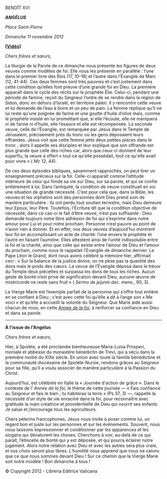 BENOÎT XVI

***ANGÉLUS***

*Place Saint-Pierre*

*Dimanche 11 novembre 2012*

**[****[Vidéo](https://www.youtube.com/watch?v=WNoyOL8IfJo&list=PLC9tK3J1RlaZGkT-qS3F021VSzUv-YuwO&index=16&ab_channel=TheVatican-Archive)****]**

*Chers frères et sœurs,*

La liturgie de la Parole de ce dimanche nous présente les figures de deux veuves comme modèles de foi. Elle nous les présente en parallèle : l’une dans le premier livre des Rois (17, 10-16) et l’autre dans l’Évangile de Marc (12, 41-44). Ces deux femmes sont très pauvres et c’est justement dans cette condition qu’elles font preuve d’une grande foi en Dieu. La première apparaît dans le cycle des récits sur le prophète Élie. Celui-ci, pendant une période de famine, reçoit du Seigneur l’ordre de se rendre dans la région de Sidon, donc en dehors d’Israël, en territoire païen. Il y rencontre cette veuve et lui demande de l’eau à boire et un peu de pain. La femme réplique qu’il ne lui reste qu’une poignée de farine et une goutte d’huile d’olive mais, comme le prophète insiste en lui promettant que, si elle l’écoute, elle ne manquera ni de farine ni d’huile, elle l’exauce et elle est récompensée. La seconde veuve, celle de l’Évangile, est remarquée par Jésus dans le Temple de Jérusalem, précisément près du tronc où les gens déposaient leurs offrandes. Jésus voit que cette femme jette deux petites pièces dans le tronc ; alors il appelle ses disciples et leur explique que son offrande est plus grande que celle des riches car, alors que ceux-ci donnent de leur superflu, la veuve a offert « tout ce qu'elle possédait, tout ce qu'elle avait pour vivre » ( *Mc* 12, 44).

De ces deux épisodes bibliques, savamment rapprochés, on peut tirer un enseignement précieux sur la foi. Celle-ci apparaît comme l’attitude intérieure de celui qui fonde sa vie sur Dieu, sur sa parole, et qui se confie entièrement à lui. Dans l’antiquité, la condition de veuve constituait en soi une situation de grande nécessité. C’est pour cela que, dans la Bible, les veuves et les orphelins sont des personnes dont Dieu prend soin de manière particulière : ils ont perdu tout soutien terrestre, mais Dieu demeure leur Epoux, leur Père. Toutefois, l’Écriture dit que la condition objective de nécessité, dans ce cas-ci le fait d’être veuve, n’est pas suffisante : Dieu demande toujours notre libre adhésion de foi qui s’exprime dans notre amour pour Lui et pour notre prochain. Personne n’est pauvre au point de n’avoir rien à donner. Et en effet, nos deux veuves d’aujourd’hui montrent leur foi en accomplissant un acte de charité: l’une envers le prophète et l’autre en faisant l’aumône. Elles attestent ainsi de l’unité indissoluble entre la foi et la charité, ainsi que celle qui existe entre l’amour de Dieu et l’amour du prochain, comme nous le rappelait l’Evangile de dimanche dernier. Le Pape Léon le Grand, dont nous avons célébré la mémoire hier, affirmait ceci : « Sur la balance de la justice divine, on ne pèse pas la quantité des dons mais le poids des cœurs. La veuve de l’Évangile déposa dans le trésor du Temple deux piécettes et surpassa les dons de tous les riches. Aucun geste de bonté n’est privé de signification devant Dieu, aucune œuvre de miséricorde ne reste sans fruit » ( *Sermo de jejunio dec. mens.,* 90, 3).

La Vierge Marie est l’exemple parfait de la personne qui s’offre tout entière en se confiant à Dieu ; c’est avec cette foi qu’elle a dit à l’ange son « Me voici » et qu’elle a accueilli la volonté du Seigneur. Que Marie aide aussi chacun de nous, en cette *[Année de la foi](http://www.vatican.va/special/annus_fidei/index_fr.htm)*, à renforcer sa confiance en Dieu et dans sa parole.

* * *

**À l'issue de l'Angélus**

*Chers frères et sœurs,*

Hier, à Spolète, a été proclamée bienheureuse Maria-Luisa Prosperi, moniale et abbesse du monastère bénédictin de Trevi, qui a vécu dans la première moitié du XIXe siècle. En union avec toute la famille bénédictine et la communauté diocésaine de Spolète-Nursie, rendons grâces au Seigneur pour sa fille, qu’il a voulu associer de manière particulière à la Passion du Christ.

Aujourd’hui, est célébrée en Italie la « Journée d'action de grâce ». Dans le contexte de l’ *Année de la foi,* le thème de cette journée — « Fais confiance au Seigneur et fais le bien ; tu habiteras la terre » (Ps 37, 3) —, rappelle la nécessité d’un style de vie enraciné dans la foi, pour reconnaître avec gratitude la main créatrice et providentielle de Dieu qui nourrit ses enfants. Je salue et j’encourage tous les agriculteurs.

Chers pèlerins francophones, Jésus nous invite à poser comme lui, un regard bon et juste sur les personnes et sur les événements. Souvent, nous nous laissons impressionner et conditionner par les apparences et les slogans qui dénaturent les choses. Cherchons à voir, au-delà de ce qui paraît, l’étincelle de bonté qui y est déposée, et qui pourra éclairer notre jugement. Alors notre relation avec Dieu et avec les autres sera plus vraie, et nos choix seront plus libres. L’humilité nous apprend que nous ne valons que ce que nous sommes devant Dieu ! Sur ce chemin que la Vierge Marie soit notre modèle ! Bon dimanche à tous !

© Copyright 2012 - Libreria Editrice Vaticana